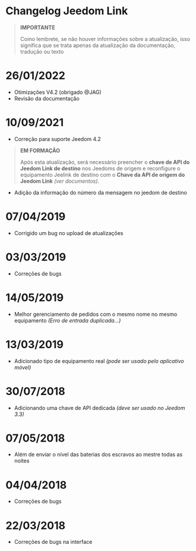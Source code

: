 # Changelog Jeedom Link

>**IMPORTANTE**
>
>Como lembrete, se não houver informações sobre a atualização, isso significa que se trata apenas da atualização da documentação, tradução ou texto

# 26/01/2022

- Otimizações V4.2 (obrigado @JAG)
- Revisão da documentação

# 10/09/2021

- Correção para suporte Jeedom 4.2
>**EM FORMAÇÃO**
>
>Após esta atualização, será necessário preencher o **chave de API do Jeedom Link de destino** nos Jeedoms de origem e reconfigure o equipamento Jeelink de destino com o **Chave da API de origem do Jeedom Link** *(ver documentos)*.

- Adição da informação do número da mensagem no jeedom de destino

# 07/04/2019

- Corrigido um bug no upload de atualizações

# 03/03/2019

- Correções de bugs

# 14/05/2019

- Melhor gerenciamento de pedidos com o mesmo nome no mesmo equipamento *(Erro de entrada duplicada...)*

# 13/03/2019

- Adicionado tipo de equipamento real *(pode ser usado pelo aplicativo móvel)*

# 30/07/2018

- Adicionando uma chave de API dedicada *(deve ser usado no Jeedom 3.3)*

# 07/05/2018

- Além de enviar o nível das baterias dos escravos ao mestre todas as noites

# 04/04/2018

- Correções de bugs

# 22/03/2018

- Correções de bugs na interface
